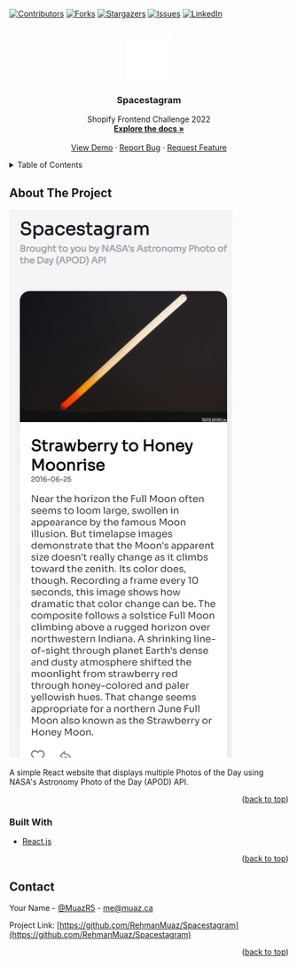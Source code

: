 <div id="top"></div>

[![Contributors][contributors-shield]][contributors-url]
[![Forks][forks-shield]][forks-url]
[![Stargazers][stars-shield]][stars-url]
[![Issues][issues-shield]][issues-url]
[![LinkedIn][linkedin-shield]][linkedin-url]


<!-- PROJECT LOGO -->
<br />
<div align="center">
  <a href="https://github.com/RehmanMuaz/Spacestagram">
    <img src="rocket.png" alt="Logo" width="80" height="80">
  </a>

<h3 align="center">Spacestagram</h3>

  <p align="center">
    Shopify Frontend Challenge 2022
    <br />
    <a href="https://github.com/RehmanMuaz/Spacestagram"><strong>Explore the docs »</strong></a>
    <br />
    <br />
    <a href="https://github.com/RehmanMuaz/Spacestagram">View Demo</a>
    ·
    <a href="https://github.com/RehmanMuaz/Spacestagram/issues">Report Bug</a>
    ·
    <a href="https://github.com/RehmanMuaz/Spacestagram/issues">Request Feature</a>
  </p>
</div>



<!-- TABLE OF CONTENTS -->
<details>
  <summary>Table of Contents</summary>
  <ol>
    <li>
      <a href="#about-the-project">About The Project</a>
      <ul>
        <li><a href="#built-with">Built With</a></li>
      </ul>
    </li>
    <li><a href="#contact">Contact</a></li>
  </ol>
</details>



<!-- ABOUT THE PROJECT -->
## About The Project

[![Spacestagram Screen Shot][product-screenshot]](https://rehmanmuaz.github.io/Spacestagram/)

A simple React website that displays multiple Photos of the Day using NASA's Astronomy Photo of the Day (APOD) API.

<p align="right">(<a href="#top">back to top</a>)</p>

### Built With

* [React.js](https://reactjs.org/)

<p align="right">(<a href="#top">back to top</a>)</p>

<!-- CONTACT -->
## Contact

Your Name - [@MuazR5](https://twitter.com/MuazR5) - me@muaz.ca

Project Link: [https://github.com/RehmanMuaz/Spacestagram](https://github.com/RehmanMuaz/Spacestagram)

<p align="right">(<a href="#top">back to top</a>)</p>

<!-- MARKDOWN LINKS & IMAGES -->
<!-- https://www.markdownguide.org/basic-syntax/#reference-style-links -->
[contributors-shield]: https://img.shields.io/github/contributors/RehmanMuaz/Spacestagram.svg?style=for-the-badge
[contributors-url]: https://github.com/RehmanMuaz/Spacestagram/graphs/contributors
[forks-shield]: https://img.shields.io/github/forks/RehmanMuaz/Spacestagram.svg?style=for-the-badge
[forks-url]: https://github.com/RehmanMuaz/Spacestagram/network/members
[stars-shield]: https://img.shields.io/github/stars/RehmanMuaz/Spacestagram.svg?style=for-the-badge
[stars-url]: https://github.com/RehmanMuaz/Spacestagram/stargazers
[issues-shield]: https://img.shields.io/github/issues/RehmanMuaz/Spacestagram.svg?style=for-the-badge
[issues-url]: https://github.com/RehmanMuaz/Spacestagram/issues
[license-shield]: https://img.shields.io/github/license/RehmanMuaz/Spacestagram.svg?style=for-the-badge
[license-url]: https://github.com/RehmanMuaz/Spacestagram/blob/master/LICENSE.txt
[linkedin-shield]: https://img.shields.io/badge/-LinkedIn-black.svg?style=for-the-badge&logo=linkedin&colorB=555
[linkedin-url]: https://linkedin.com/in/muazrehman
[product-screenshot]: screenshot.png